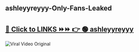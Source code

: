 
 ## ashleyyreyyy-Only-Fans-Leaked

# <h2><a href="https://clipsfans.com/ashleyyreyyy&ref=git">🔗 Click to LINKS ⏩⏩ 👉 🟢 ashleyyreyyy </a></h2>

<a href="https://clipsfans.com/ashleyyreyyy&ref=git" rel="nofollow" data-target="animated-image.originalLink"><img src="https://i.ibb.co.com/xMMVF88/686577567.gif" alt="Viral Video Original" style="max-width: 100%; display: inline-block;" data-target="animated-image.originalImage"></a>
